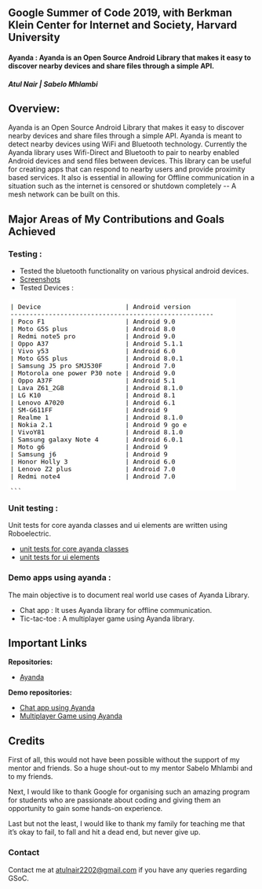 
##  Google Summer of Code 2019, with Berkman Klein Center for Internet and Society, Harvard University

#### Ayanda : Ayanda is an Open Source Android Library that makes it easy to discover nearby devices and share files through a simple API.
##### Atul Nair | Sabelo Mhlambi

## Overview:

Ayanda is an Open Source Android Library that makes it easy to discover nearby devices and share files through a simple API. Ayanda is meant to detect nearby devices using WiFi and Bluetooth technology. Currently the Ayanda library uses Wifi-Direct and Bluetooth to pair to nearby enabled Android devices and send files between devices. This library can be useful for creating apps that can respond to nearby users and provide proximity based services. It also is essential in allowing for Offline communication in a situation such as the internet is censored or shutdown completely -- A mesh network can be built on this.

## Major Areas of My Contributions and Goals Achieved

### Testing :

 - Tested the bluetooth functionality on various physical android devices.
 - [Screenshots](https://drive.google.com/drive/folders/0B7nXUQ68yx8Qfk1kQWNSSWQ0aXdHVHBCTzYyVHY2WW1abk9MUE5fekhVbjBYRDBTRE1ETk0?usp=sharing)
 - Tested Devices :
 
![devices ](gsocimg.jpg?raw=true "Devices")
 
### Unit testing :
Unit tests for core ayanda classes and ui elements are written using Roboelectric. 
 - [unit tests for core ayanda classes](https://github.com/sabzo/ayanda/pull/48)
 - [unit tests for ui elements](https://github.com/sabzo/ayanda/pull/46)

### Demo apps using ayanda :
   The main objective is to document real world use cases of Ayanda Library.
 - Chat app : It uses Ayanda library for offline communication.
 - Tic-tac-toe : A multiplayer game using Ayanda library.

## Important Links
**Repositories:**  

 - [Ayanda](https://github.com/sabzo/Ayanda)

**Demo repositories:** 

 - [Chat app using Ayanda](https://github.com/atulnair/Chat-app-using-ayanda)
 - [Multiplayer Game using Ayanda](https://github.com/atulnair/Tic-tac-toe-using-Ayanda)

## Credits

First of all, this would not have been possible without the support of my mentor and friends. So a huge shout-out to my mentor Sabelo Mhlambi and to my friends.

Next, I would like to thank Google for organising such an amazing program for students who are passionate about coding and giving them an opportunity to gain some hands-on experience.

Last but not the least, I would like to thank my family for teaching me that it’s okay to fail, to fall and hit a dead end, but never give up.

### Contact
Contact me at [atulnair2202@gmail.com](mailto:atulnair2202@gmail.com) if you have any queries regarding GSoC.
